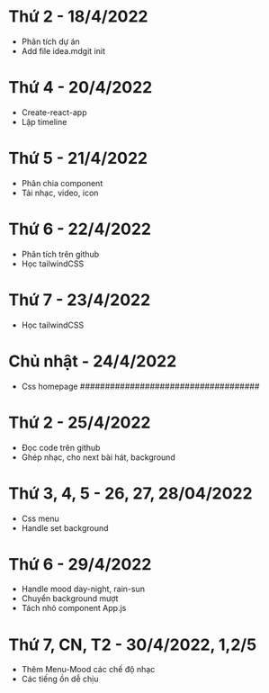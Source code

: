 # Thứ 2 - 18/4/2022
- Phân tích dự án
- Add file idea.mdgit init
# Thứ 4 - 20/4/2022
- Create-react-app
- Lập timeline
# Thứ 5 - 21/4/2022
- Phân chia component
- Tải nhạc, video, icon
# Thứ 6 - 22/4/2022
- Phân tích trên github
- Học tailwindCSS
# Thứ 7 - 23/4/2022
- Học tailwindCSS
# Chủ nhật - 24/4/2022
- Css homepage
####################################
# Thứ 2 - 25/4/2022
- Đọc code trên github
- Ghép nhạc, cho next bài hát, background
# Thứ 3, 4, 5 - 26, 27, 28/04/2022
- Css menu
- Handle set background
# Thứ 6 - 29/4/2022
- Handle mood day-night, rain-sun
- Chuyển background mượt
- Tách nhỏ component App.js
# Thứ 7, CN, T2 - 30/4/2022, 1,2/5
- Thêm Menu-Mood các chế độ nhạc
- Các tiếng ồn dễ chịu
